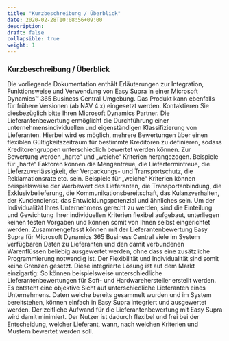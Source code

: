 ```yaml
---
title: "Kurzbeschreibung / Überblick"
date: 2020-02-28T10:08:56+09:00
description: 
draft: false
collapsible: true
weight: 1
---
```

### Kurzbeschreibung / Überblick

Die vorliegende Dokumentation enthält Erläuterungen zur Integration, Funktionsweise und 
Verwendung von Easy Supra in einer Microsoft Dynamics™ 365 Business Central Umgebung. Das Produkt kann ebenfalls für frühere Versionen (ab NAV 4.x) eingesetzt werden. 
Kontaktieren Sie diesbezüglich bitte Ihren Microsoft Dynamics Partner.
Die Lieferantenbewertung ermöglicht die Durchführung einer unternehmensindividuellen und 
eigenständigen Klassifizierung von Lieferanten. Hierbei wird es möglich, mehrere Bewertungen über einen flexiblen Gültigkeitszeitraum für bestimmte Kreditoren zu definieren, sodass 
Kreditorengruppen unterschiedlich bewertet werden können. Zur Bewertung werden „harte“ 
und „weiche“ Kriterien herangezogen. Beispiele für „harte“ Faktoren können die Mengentreue, die Liefertermintreue, die Lieferzuverlässigkeit, der Verpackungs- und Transportschutz, die Reklamationsrate etc. sein. Beispiele für „weiche“ Kriterien können beispielsweise 
der Werbewert des Lieferanten, die Transportanbindung, die Exklusivbelieferung, die Kommunikationsbereitschaft, das Kulanzverhalten, der Kundendienst, das Entwicklungspotenzial 
und ähnliches sein. Um der Individualität Ihres Unternehmens gerecht zu werden, sind die 
Einteilung und Gewichtung Ihrer individuellen Kriterien flexibel aufgebaut, unterliegen keinen 
festen Vorgaben und können somit von Ihnen selbst eingerichtet werden. 
Zusammengefasst können mit der Lieferantenbewertung Easy Supra für Microsoft Dynamics 365 Business Central viele im System verfügbaren Daten zu Lieferanten und den damit 
verbundenen Warenflüssen beliebig ausgewertet werden, ohne dass eine zusätzliche Programmierung notwendig ist. Der Flexibilität und Individualität sind somit keine Grenzen gesetzt. Diese integrierte Lösung ist auf dem Markt einzigartig: So können beispielsweise unterschiedliche Lieferantenbewertungen für Soft- und Hardwarehersteller erstellt werden. Es 
entsteht eine objektive Sicht auf unterschiedliche Lieferanten eines Unternehmens. Daten 
welche bereits gesammelt wurden und im System bereitstehen, können einfach in Easy Supra integriert und ausgewertet werden. Der zeitliche Aufwand für die Lieferantenbewertung
mit Easy Supra wird damit minimiert. Der Nutzer ist dadurch flexibel und frei bei der Entscheidung, welcher Lieferant, wann, nach welchen Kriterien und Mustern bewertet werden 
soll.